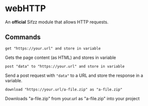 # webHTTP
An **official** Sifzz module that allows HTTP requests.

## Commands
```
get "https://your.url" and store in variable
```
Gets the page content (as HTML) and stores in variable

```
post "data" to "https://your.url" and store in variable
```
Send a post request with `"data"` to a URL and store the response in a variable.

```
download "https://your.url/a-file.zip" as "a-file.zip"
```
Downloads "a-file.zip" from your.url as "a-file.zip" into your project
